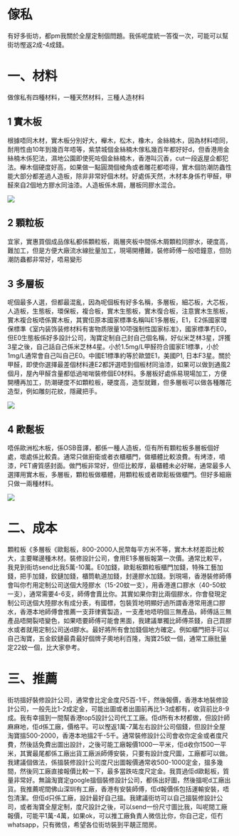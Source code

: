 # 傢私

有好多街坊，都pm我關於全屋定制個問題。我係呢度統一答復一次，可能可以幫街坊慳返2成-4成錢。

# 一、材料

做傢私有四種材料，一種天然材料，三種人造材料

## 1 實木板

根據唔同木材，實木板分別好大，櫸木，松木，橡木，金絲楠木，因為材料唔同，耐用性由10年到幾百年唔等，紫禁城個金絲楠木傢私幾百年都好好d，但香港用金絲楠木係犯法，濕地公園即使死咗個金絲楠木，香港叫沉香，cut一段返屋企都犯法。櫸木個硬度好高，如果做一點圓潤個棱角或者雕花都唔得，實木個防潮防蟲性能大部分都差過人造板，除非非常好個木材。好處係天然，木材本身係冇甲醛，甲醛來自2個地方膠水同油漆。人造板係木屑，層板同膠水混合。

![](../images/furniture/1.png)

## 2 顆粒板

宜家，實惠買個成品傢私都係顆粒板，兩層夾板中間係木屑顆粒同膠水，硬度高，難加工，但是方便大廠流水線批量加工，現場開槽難，裝修師傅一般唔鐘意，但防潮防蟲都非常好，唔易變形

## 3 多層板

呢個最多人選，但都最混亂，因為呢個板有好多名稱，多層板，細芯板，大芯板，人造板，生態板，環保板，複合板，實木生態板，實木復合板，注意實木生態板，實木複合板唔係實木板，其實佢原本國家標準名稱叫E1多層板，E1，E2係國家環保標準《室内装饰装修材料有害物质限量10项强制性国家标准》，國家標準冇E0，但E0生態板係好多設計公司，淘寶定制自己封自己個名稱，好似米芝林3星，評獲3星之後，自己話自己係米芝林4星。小於1.5mg/L甲醛符合國家E1標準，小於1mg/L通常會自己叫自己E0。中國E1標準約等於歐盟E1，美國P1, 日本F3星。關於甲醛，即使你選擇最差個材料連E2都評選唔到個板材同油漆，如果可以做到通風2個月，屋內甲醛含量都低過啱啱裝修個E0材料。多層板好處係易現場加工，方便開槽再加工，防潮硬度不如顆粒板，硬度高，造型就難，但多層板可以做各種雕花造型，例如雕刻花紋，隱藏把手。

![](../images/furniture/3.png)

## 4 歐鬆板

唔係歐洲松木板，係OSB音譯，都係一種人造板，佢有所有顆粒板多層板個好處，壞處係比較貴。通常只做廚衛或者衣櫃櫃門，做櫃體比較浪費。有烤漆，噴漆，PET膚質感封面。做門板非常好，但佢比較厚，最櫃體未必好睇，通常最多人選擇用實木板，多層板，顆粒板做櫃體，用顆粒板或者歐鬆板做櫃門。但好多細廠只做一兩種材料。

![](../images/furniture/4.png)

# 二、成本

顆粒板《多層板《歐鬆板，800-2000人民幣每平方米不等，實木木材差距比較大，主要睇邊種木材。裝修設計公司，會用E1多層板報第一次價。通常比較平，我見到街坊send比我5萬-10萬。E0加錢，歐鬆板顆粒板櫃門加錢，特殊工藝加錢，把手加錢，鉸鏈加錢，櫃筒軌道加錢，封邊膠水加錢。到現場，香港裝修師傅會叫你冇用定制公司送個大陸膠水（15-20蚊一支），用香港進口膠水（40-50蚊一支），通常需要4-6支，師傅會賣比你。其實如果你對比兩個膠水，你會發現定制公司送個大陸膠水有成分表，有國標，包裝質地明顯好過所謂香港常用進口膠水，香港本地師傅會推薦一支菲律賓製造，一支產地唔明個三無產品，師傅話三無產品唔開裂唔變色，如果唔要師傅可能會黑面，我建議單獨比師傅茶錢，自己買膠水或者就用定制公司送d膠水。最好將所有會加錢個地方確定。例如櫃門把手可以自己淘寶，五金鉸鏈最貴最好個牌子奧地利百隆，淘寶25蚊一個，通常工廠批量定22蚊一個，比大家參考。

# 三、推薦

街坊搵好裝修設計公司，通常會比定金度尺5百-1千，然後報價，香港本地裝修設計公司，一般先比1-2成定金，可能出圖或者出圖前再比1-3成都有，收貨前比8-9成。我有幸搵到一間幫香港top5設計公司代工工廠。佢d所有木材都做，但設計師麻麻地，佢d係工廠，價格平。可以慳返1萬-7萬左右設計公司個錢，但設計全屋淘寶搵500-2000，香港本地搵2千-5千。通常裝修設計公司會收你定金或者度尺費，然後話免費出圖出設計，之後可能工廠報價1000一平米，佢d收你1500一平米，其實最尾都係工廠出貨工廠派師傅安裝，只要有設計度尺圖，工廠都可以做。我建議個做法，係搵裝修設計公司度尺出圖報價通常收500-1000定金，搵多幾間，然後同工廠直接報價比較一下，最多當跌咗度尺定金。我買過佢d歐鬆板，質量非常好。無論淘寶定google搵個裝修設計公司，都係出好圖，然後搵呢d工廠出貨。我推薦呢間佛山深圳有工廠，香港有安裝師傅，佢d報價係包括運輸安裝，唔包清潔。但佢d只係工廠，設計最好自己搵。我建議街坊可以自己搵裝修設計公司，或者淘寶全屋定制，度尺設計之後，可以send一份尺寸圖比我，叫呢間工廠報價，可能平1萬-4萬，如果ok，可以推工廠負責人微信比你，你自己定，佢冇whatsapp，只有微信，希望各位街坊裝到平靚正間房。